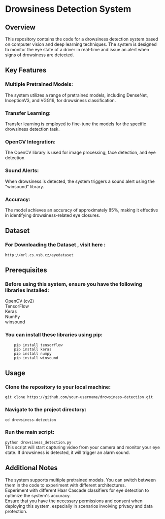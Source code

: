 # Drowsiness Detection System
## Overview
  This repository contains the code for a drowsiness detection system based on computer vision and deep learning techniques. The system is designed to monitor the eye state of a driver in     real-time and issue an alert when signs of drowsiness are detected.
## Key Features
### Multiple Pretrained Models: 
The system utilizes a range of pretrained models, including DenseNet, InceptionV3, and VGG16, for drowsiness classification.
### Transfer Learning:
 Transfer learning is employed to fine-tune the models for the specific drowsiness detection task.
 ### OpenCV Integration:
 The OpenCV library is used for image processing, face detection, and eye detection.
 ### Sound Alerts:
 When drowsiness is detected, the system triggers a sound alert using the "winsound" library.
 ### Accuracy:
 The model achieves an accuracy of approximately 85%, making it effective in identifying drowsiness-related eye closures.

## Dataset
### For Downloading the Dataset , visit here :
```http://mrl.cs.vsb.cz/eyedataset```
 
 ## Prerequisites
 ### Before using this system, ensure you have the following libraries installed:
 OpenCV (cv2) <br>
TensorFlow <br>
Keras <br>
NumPy <br>
winsound <br>
### You can install these libraries using pip:
``` pip install opencv-python
    pip install tensorflow
    pip install keras
    pip install numpy
    pip install winsound
```
## Usage
### Clone the repository to your local machine:
``` git clone https://github.com/your-username/drowsiness-detection.git ```
### Navigate to the project directory:
``` cd drowsiness-detection ```
### Run the main script:
```python drowsiness_detection.py ```
<br> This script will start capturing video from your camera and monitor your eye state. If drowsiness is detected, it will trigger an alarm sound.

## Additional Notes
The system supports multiple pretrained models. You can switch between them in the code to experiment with different architectures. <br>
Experiment with different Haar Cascade classifiers for eye detection to optimize the system's accuracy. <br>
Ensure that you have the necessary permissions and consent when deploying this system, especially in scenarios involving privacy and data protection.



